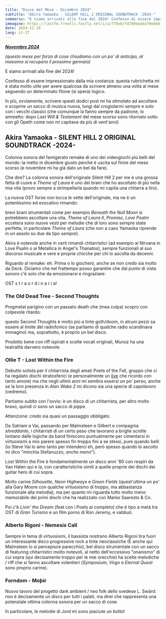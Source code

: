 ```yaml
---
title: "Disco del Mese - Dicembre 2024"
subtitle: "Akira Yamaoka - SILENT HILL 2 ORIGINAL SOUNDTRACK -2024-"
sommario: "E siamo arrivati alla fine del 2024! Confesso di essere impressionato dalla mia costanza..."
immagine: https://lastfm.freetls.fastly.net/i/u/770x0/fd700beaba79ebb6121275bf83052fdf.jpg
date: 2024-12-18
lang: it-IT
---
```


[_**Novembre 2024**_](/posts/ita/disco-del-mese-11-2024)

_(questo mese per forza di cose chiudiamo con un po' di anticipo, al massimo si recupera il prossimo gennaio)_

E siamo arrivati alla fine del 2024! 

Confesso di essere impressionato dalla mia costanza: questa rubrichetta mi è stata molto utile per avere qualcosa da scrivere almeno una volta al mese seguendo un determinato filone (si spera) logico.

In più, ovviamente, scrivere questi dodici post mi ha stimolato ad ascoltare e scoprire un sacco di musica nuova, lungi dal crogiolarmi sempre e solo con i vecchi classici (che comunque la fanno sempre da padrone, lo ammetto: dopo _Last Will & Testament_ del mese scorso sono ritornato sotto con gli Opeth come non mi capitava da più di vent'anni)

## Akira Yamaoka - SILENT HILL 2 ORIGINAL SOUNDTRACK -2024-

Colonna sonora del famigerato remake di uno dei videogiochi più belli del mondo: la metto in dicembre giusto perché è uscita sul finire del mese scorso (e novembre mi ha già dato un bel da fare). 

Che dire? La colonna sonora dell'originale Silent Hill 2 per me è una grossa fetta di cuore e _Theme of Laura_ è uno dei brani che ho ascoltato di più nella mia vita (provo sempre a strimpellarla quando mi capita una chitarra a tiro).

La nuova OST forse non tocca le vette dell'originale, ma ne è un potentissimo ed evocativo rimando: 

brevi brani strumentali come per esempio _Beneath the Null Moon_ si potrebbero ascoltare una vita, _Theme of Laura II_, _Promise_, _Love Psalm_ eccetera sono nuove vesti per melodie che di loro sono sempre state perfette, in particolare _Theme of Laura_ (che non a caso Yamaoka riprende in un assolo su due da tipo _sempre_).

Akira è notevole anche in certi rimandi chitarristici (ad esempio ai Nirvana in Love Psalm o ai Metallica in Angel's Thanatos), sempre funzionali al suo discorso musicale e vere e proprie chicche per chi lo ascolta da decenni.

Riguardo al remake: eh. Prima o lo giocherò, anche se non credo sia molto da Deck. Diciamo che nel frattempo posso garantire che dal punto di vista sonoro c'è solo che da emozionarsi e ringraziare: 

OST s t r a o r d i n a r i a!

### The Old Dead Tree - Second Thoughts 

Progmetal parigino con un passato death che (mea culpa) scopro con colpevole ritardo: 

questo Second Thoughts è molto più a tinte goth/doom, in alcuni pezzi sa essere al limite del radiofonico (se parliamo di qualche radio scandinava immagino) ma, soprattutto, è proprio un bel disco. 

Prodotto bene con riff ispirati e scelte vocali originali, Munoz ha una teatralità davvero notevole.

### Ollie T - Lost Within the Fire

Debutto solista per il chitarrista degli amati Poets of the Fall, gruppo che ci ha regalato dischi stratosferici (e personalmente un [live](/posts/ita/poets-of-the-fall-in-italia-resoconto/) che ricordo con tanto amore) ma che negli ultimi anni mi sembra essersi un po' perso, anche se la loro presenza in _Alan Wake 2_ mi dicono sia una specie di capolavoro (vedremo).

Partiamo subito con l'ovvio: è un disco di un chitarrista, per altro molto bravo, quindi ci sono un sacco di _pippe_.

Attenzione: credo sia quasi un passaggio obbligato.

Da Satriani a Vai, passando per Malmsteen e Gilbert e compagnia _shreddante_, i chitarristi di un certo peso che lavorano a briglie sciolte lontano dalle logiche da band finiscono puntualmente per cimentarsi in virtuosismi a mio parere spesso fin troppo fini a se stessi, pure quando belli (io Steve Vai lo amo tanto per intenderci eh, però spesso quando lo ascolto mi dico "minchia Stefanuzzo, _anche meno_").

Lost Within the Fire è fondamentalmente un disco anni '80 con respiri da Van Halen qui e la, con caratteristiche simili a quelle proprie dei dischi dei guitar hero di cui sopra.

Molto carine _Silhouette_, _Neon Highways_ e _Green Fields_ (quest'ultima un po' alla Gary Moore con qualche virtuosismo di troppo, ma abbastanza funzionale alla melodia), ma per quanto mi riguarda tutto molto meno memorabile dei primi dischi che ha realizzato con Marko Saaresto & Co.

Poi c'è _Livin' the Dream_ (feat con i Poets al completo) che è tipo a metà tra OST di _Gran Turismo_ e un film porno di Ron Jeremy, e vabbuò.

###  Alberto Rigoni - Nemesis Call

Sempre in tema di virtuosismi, il bassista nostrano Alberto Rigoni tira fuori un interessante disco progressive rock a tinte neoclassiche (E anche qui Malmsteen lo si percepisce parecchio), bel disco strumentale con un sacco di featuring chitarristici molto notevoli, al netto dell'eccessivo "onanismo" di cui sopra (qui decisamente troppo per le mie orecchie) ha scelte melodiche / riff che si fanno ascoltare volentieri (_Symposium_, _Virgo_ e _Eternal Quest_ sono proprio carine).

### Forndom - Moþir

Nuovo lavoro del progetto dark ambient / neo folk dello svedese L. Swärd: non è decisamente un disco per tutti i palati, ma direi che rappresenta una potenziale ottima colonna sonora per un sacco di cose.

In particolare, le melodie di _Jord_ mi sono piaciute un botto!